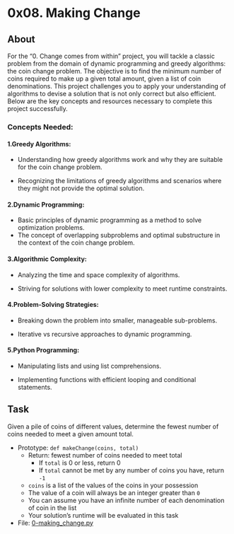 # 0x08. Making Change

## About
For the “0. Change comes from within” project, you will tackle a classic problem from the domain of dynamic programming and greedy algorithms: the coin change problem. The objective is to find the minimum number of coins required to make up a given total amount, given a list of coin denominations. This project challenges you to apply your understanding of algorithms to devise a solution that is not only correct but also efficient. Below are the key concepts and resources necessary to complete this project successfully.

### Concepts Needed:

#### 1.Greedy Algorithms:

- Understanding how greedy algorithms work and why they are suitable for the coin change problem.

- Recognizing the limitations of greedy algorithms and scenarios where they might not provide the optimal solution.

#### 2.Dynamic Programming:

- Basic principles of dynamic programming as a method to solve optimization problems.
- The concept of overlapping subproblems and optimal substructure in the context of the coin change problem.

#### 3.Algorithmic Complexity:

- Analyzing the time and space complexity of algorithms.

- Striving for solutions with lower complexity to meet runtime constraints.

#### 4.Problem-Solving Strategies:

- Breaking down the problem into smaller, manageable sub-problems.

- Iterative vs recursive approaches to dynamic programming.

#### 5.Python Programming:

- Manipulating lists and using list comprehensions.

- Implementing functions with efficient looping and conditional statements.

## Task
Given a pile of coins of different values, determine the fewest number of coins needed to meet a given amount total.
- Prototype: `def makeChange(coins, total)`
    - Return: fewest number of coins needed to meet total
        - If `total` is 0 or less, return 0
        - If `total` cannot be met by any number of coins you have, return `-1`
    - `coins` is a list of the values of the coins in your possession
    - The value of a coin will always be an integer greater than `0`
    - You can assume you have an infinite number of each denomination of coin in the list
    - Your solution’s runtime will be evaluated in this task
- File: [0-making_change.py](0-making_change.py)